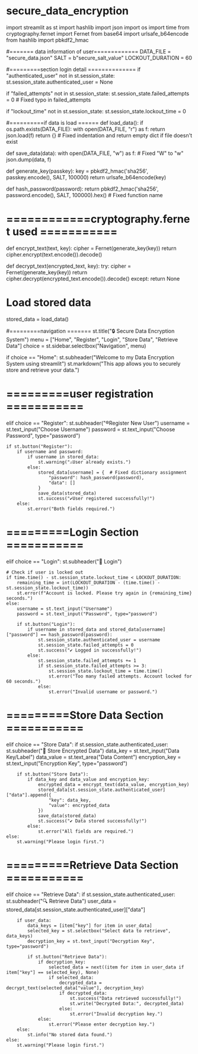 # secure_data_encryption
import streamlit as st 
import hashlib
import json 
import os
import time
from cryptography.fernet import Fernet 
from base64 import urlsafe_b64encode 
from hashlib import pbkdf2_hmac 

#======= data information of user=============
DATA_FILE = "secure_data.json"
SALT = b"secure_salt_value"
LOCKOUT_DURATION = 60

#=========section login detail ==============
if "authenticated_user" not in st.session_state:
    st.session_state.authenticated_user = None 
    
if "failed_attempts" not in st.session_state:
    st.session_state.failed_attempts = 0  # Fixed typo in failed_attempts
    
if "lockout_time" not in st.session_state:
    st.session_state.lockout_time = 0 
    
#==========if data is load ======
def load_data():
    if os.path.exists(DATA_FILE):
        with open(DATA_FILE, "r") as f:
         return json.load(f)
    return {}  # Fixed indentation and return empty dict if file doesn't exist
    
def save_data(data):
    with open(DATA_FILE, "w") as f:  # Fixed "W" to "w"
        json.dump(data, f)
            
def generate_key(passkey):
    key = pbkdf2_hmac('sha256', passkey.encode(), SALT, 100000)
    return urlsafe_b64encode(key)
        
def hash_password(password):
    return pbkdf2_hmac('sha256', password.encode(), SALT, 100000).hex()  # Fixed function name

# ============cryptography.fernet used =========== 
def encrypt_text(text, key):
    cipher = Fernet(generate_key(key))
    return cipher.encrypt(text.encode()).decode()

def decrypt_text(encrypted_text, key):
    try:
        cipher = Fernet(generate_key(key))
        return cipher.decrypt(encrypted_text.encode()).decode()
    except:
        return None 

# Load stored data
stored_data = load_data()
    
#=========navigation ======= 
st.title("🔒 Secure Data Encryption System")
menu = ["Home", "Register", "Login", "Store Data", "Retrieve Data"]
choice = st.sidebar.selectbox("Navigation", menu)
    
if choice == "Home":
    st.subheader("Welcome to my Data Encryption System using streamlit")
    st.markdown("This app allows you to securely store and retrieve your data.")
        
# =========user registration ===========
elif choice == "Register":
    st.subheader("®️Register New User") 
    username = st.text_input("Choose Username") 
    password = st.text_input("Choose Password", type="password")
        
    if st.button("Register"):
        if username and password: 
            if username in stored_data:
                st.warning("⚠️User already exists.")
            else:
                stored_data[username] = {  # Fixed dictionary assignment
                    "password": hash_password(password),
                    "data": []
                }
                save_data(stored_data)
                st.success("✔️User registered successfully!")
        else:
            st.error("Both fields required.")

# =========Login Section ===========
elif choice == "Login":
    st.subheader("🔑 Login")
    
    # Check if user is locked out
    if time.time() - st.session_state.lockout_time < LOCKOUT_DURATION:
        remaining_time = int(LOCKOUT_DURATION - (time.time() - st.session_state.lockout_time))
        st.error(f"Account is locked. Please try again in {remaining_time} seconds.")
    else:
        username = st.text_input("Username")
        password = st.text_input("Password", type="password")
        
        if st.button("Login"):
            if username in stored_data and stored_data[username]["password"] == hash_password(password):
                st.session_state.authenticated_user = username
                st.session_state.failed_attempts = 0
                st.success("✔️ Logged in successfully!")
            else:
                st.session_state.failed_attempts += 1
                if st.session_state.failed_attempts >= 3:
                    st.session_state.lockout_time = time.time()
                    st.error("Too many failed attempts. Account locked for 60 seconds.")
                else:
                    st.error("Invalid username or password.")

# =========Store Data Section ===========
elif choice == "Store Data":
    if st.session_state.authenticated_user:
        st.subheader("📝 Store Encrypted Data")
        data_key = st.text_input("Data Key/Label")
        data_value = st.text_area("Data Content")
        encryption_key = st.text_input("Encryption Key", type="password")
        
        if st.button("Store Data"):
            if data_key and data_value and encryption_key:
                encrypted_data = encrypt_text(data_value, encryption_key)
                stored_data[st.session_state.authenticated_user]["data"].append({
                    "key": data_key,
                    "value": encrypted_data
                })
                save_data(stored_data)
                st.success("✔️ Data stored successfully!")
            else:
                st.error("All fields are required.")
    else:
        st.warning("Please login first.")

# =========Retrieve Data Section ===========
elif choice == "Retrieve Data":
    if st.session_state.authenticated_user:
        st.subheader("🔍 Retrieve Data")
        user_data = stored_data[st.session_state.authenticated_user]["data"]
        
        if user_data:
            data_keys = [item["key"] for item in user_data]
            selected_key = st.selectbox("Select data to retrieve", data_keys)
            decryption_key = st.text_input("Decryption Key", type="password")
            
            if st.button("Retrieve Data"):
                if decryption_key:
                    selected_data = next((item for item in user_data if item["key"] == selected_key), None)
                    if selected_data:
                        decrypted_data = decrypt_text(selected_data["value"], decryption_key)
                        if decrypted_data:
                            st.success("Data retrieved successfully!")
                            st.write("Decrypted Data:", decrypted_data)
                        else:
                            st.error("Invalid decryption key.")
                else:
                    st.error("Please enter decryption key.")
        else:
            st.info("No stored data found.")
    else:
        st.warning("Please login first.")
